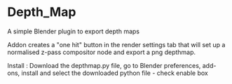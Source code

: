 # Depth_Map

A simple Blender plugin to export depth maps

Addon creates a "one hit" button in the render settings tab that will set up a normalised z-pass compositor node and export a png depthmap.

Install : Download the depthmap.py file, go to Blender preferences, add-ons, install and select the downloaded python file - check enable box
